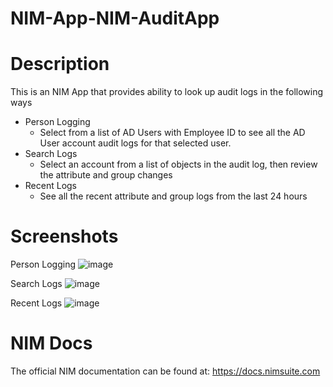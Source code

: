 # NIM-App-NIM-AuditApp

# Description
This is an NIM App that provides ability to look up audit logs in the following ways
* Person Logging
    * Select from a list of AD Users with Employee ID to see all the AD User account audit logs for that selected user.
* Search Logs
    * Select an account from a list of objects in the audit log, then review the attribute and group changes
* Recent Logs
    * See all the recent attribute and group logs from the last 24 hours

# Screenshots
Person Logging
![image](https://github.com/Tools4ever-NIM/NIM-App-NIM-AuditApp/assets/24281600/41fe7e5e-f09c-4ee7-b0bd-5d5d48918a23)


Search Logs
![image](https://github.com/Tools4ever-NIM/NIM-App-NIM-AuditApp/assets/24281600/f75acd85-6979-4f97-bf65-6ecf196b3bd6)


Recent Logs
![image](https://github.com/Tools4ever-NIM/NIM-App-NIM-AuditApp/assets/24281600/73ed808b-f82a-4243-a96c-01d25d7bbf55)



# NIM Docs
The official NIM documentation can be found at: https://docs.nimsuite.com
